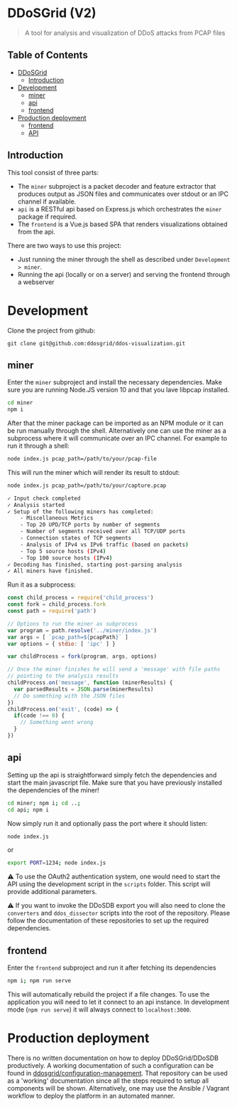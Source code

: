 # DDoSGrid (V2)
> A tool for analysis and visualization of DDoS attacks from PCAP files

## Table of Contents

   * [DDoSGrid](#ddosgrid)
      * [Introduction](#introduction)
   * [Development](#development)
      * [miner](#miner)
      * [api](#api)
      * [frontend](#frontend)
   * [Production deployment](#production-deployment)
      * [frontend](#frontend-1)
      * [API](#api-1)

## Introduction

This tool consist of three parts:
* The `miner` subproject is a packet decoder and feature extractor that produces output as JSON files and communicates over stdout or an IPC channel if available.
* `api` is a RESTful api based on Express.js which orchestrates the `miner` package if required.
* The `frontend` is a Vue.js based SPA that renders visualizations obtained from the api.

There are two ways to use this project:
* Just running the miner through the shell as described under `Development > miner`.
* Running the api (locally or on a server) and serving the frontend through a webserver

# Development

Clone the project from github:
```
git clone git@github.com:ddosgrid/ddos-visualization.git
```

## miner
Enter the `miner` subproject and install the necessary dependencies. Make sure you are running Node.JS version 10 and that you lave libpcap installed.
```bash
cd miner
npm i
```
After that the miner package can be imported as an NPM module or it can be run manually through the shell. Alternatively one can use the miner as a subprocess where it will communicate over an IPC channel.
For example to run it through a shell:
```bash
node index.js pcap_path=/path/to/your/pcap-file
```
This will run the miner which will render its result to stdout:
```bash
node index.js pcap_path=/path/to/your/capture.pcap

✓ Input check completed
✓ Analysis started
✓ Setup of the following miners has completed:
	- Miscellaneous Metrics
	- Top 20 UPD/TCP ports by number of segments
	- Number of segments received over all TCP/UDP ports
	- Connection states of TCP segments
	- Analysis of IPv4 vs IPv6 traffic (based on packets)
	- Top 5 source hosts (IPv4)
	- Top 100 source hosts (IPv4)
✓ Decoding has finished, starting post-parsing analysis
✓ All miners have finished.

```

Run it as a subprocess:
```javascript
const child_process = require('child_process')
const fork = child_process.fork
const path = require('path')

// Options to run the miner as subprocess
var program = path.resolve('../miner/index.js')
var args = [ `pcap_path=${pcapPath}` ]
var options = { stdio: [ 'ipc' ] }

var childProcess = fork(program, args, options)

// Once the miner finishes he will send a 'message' with file paths
// pointing to the analysis results
childProcess.on('message', function (minerResults) {
  var parsedResults = JSON.parse(minerResults)
  // Do something with the JSON files
})
childProcess.on('exit', (code) => {
  if(code !== 0) {
    // Something went wrong
  }
})
```

## api
Setting up the api is straightforward simply fetch the dependencies and start the main javascript file. Make sure that you have previously installed the dependencies of the miner!
```bash
cd miner; npm i; cd ..;
cd api; npm i
```
Now simply run it and optionally pass the port where it should listen:
```bash
node index.js
```
or
```bash
export PORT=1234; node index.js
```
:warning: To use the OAuth2 authentication system, one would need to start the API using the development script in the `scripts` folder. This script will provide additional parameters.

:warning: If you want to invoke the DDoSDB export you will also need to clone the `converters` and `ddos_dissector` scripts into the root of the repository. Please follow the documentation of these repositories to set up the required dependencies.

## frontend
Enter the `frontend` subproject and run it after fetching its dependencies
```bash
npm i; npm run serve
```
This will automatically rebuild the project if a file changes. 
To use the application you will need to let it connect to an api instance.
In development mode (`npm run serve`) it will always connect to `localhost:3000`.

# Production deployment
There is no written documentation on how to deploy DDoSGrid/DDoSDB productively. A working documentation of such a configuration can be found in [ddosgrid/configuration-management](https://github.com/ddosgrid/configuration-management). That repository can be used as a 'working' documentation since all the steps required to setup all components will be shown. Alternatively, one may use the Ansible / Vagrant workflow to deploy the platform in an automated manner.
